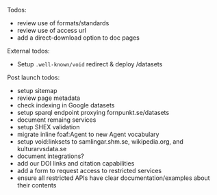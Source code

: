 Todos:
 - review use of formats/standards
 - review use of access url
 - add a direct-download option to doc pages

External todos:

 - Setup `.well-known/void` redirect & deploy /datasets

Post launch todos:
 - setup sitemap
 - review page metadata
 - check indexing in Google datasets
 - setup sparql endpoint proxying fornpunkt.se/datasets
 - document remaing services
 - setup SHEX validation
 - migrate inline foaf:Agent to new Agent vocabulary
 - setup void:linksets to samlingar.shm.se, wikipedia.org, and kulturarvsdata.se
 - document integrations?
 - add our DOI links and citation capabilities
 - add a form to request access to restricted services
 - ensure all restricted APIs have clear documentation/examples about their contents
